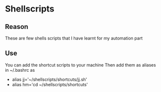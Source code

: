 # Shellscripts

## Reason 
These are few shells scripts that I have learnt for my automation part 

## Use
You can add the shortcut scripts to your machine
Then add them as aliases in ~/.bashrc as 
* alias jj='~/shellscripts/shortcuts/jj.sh'
* alias hm='cd ~/shellscripts/shortcuts'
